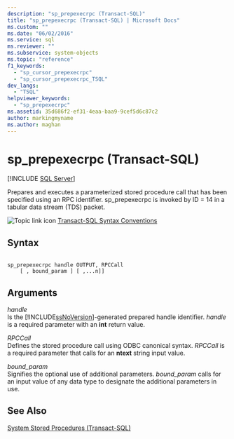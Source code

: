 ```yaml
---
description: "sp_prepexecrpc (Transact-SQL)"
title: "sp_prepexecrpc (Transact-SQL) | Microsoft Docs"
ms.custom: ""
ms.date: "06/02/2016"
ms.service: sql
ms.reviewer: ""
ms.subservice: system-objects
ms.topic: "reference"
f1_keywords: 
  - "sp_cursor_prepexecrpc"
  - "sp_cursor_prepexecrpc_TSQL"
dev_langs: 
  - "TSQL"
helpviewer_keywords: 
  - "sp_prepexecrpc"
ms.assetid: 35d686f2-ef31-4eaa-baa9-9cef5d6c87c2
author: markingmyname
ms.author: maghan
---
```

# sp_prepexecrpc (Transact-SQL)
[!INCLUDE [SQL Server](../../includes/applies-to-version/sqlserver.md)]

  Prepares and executes a parameterized stored procedure call that has been specified using an RPC identifier. sp_prepexecrpc is invoked by ID = 14 in a tabular data stream (TDS) packet.  
  
 ![Topic link icon](../../database-engine/configure-windows/media/topic-link.gif "Topic link icon") [Transact-SQL Syntax Conventions](../../t-sql/language-elements/transact-sql-syntax-conventions-transact-sql.md)  
  
## Syntax  
  
```  
  
sp_prepexecrpc handle OUTPUT, RPCCall  
    [ , bound_param ] [ ,...n]]  
```  
  
## Arguments  
 *handle*  
 Is the [!INCLUDE[ssNoVersion](../../includes/ssnoversion-md.md)]-generated prepared handle identifier. *handle* is a required parameter with an **int** return value.  
  
 *RPCCall*  
 Defines the stored procedure call using ODBC canonical syntax. *RPCCall* is a required parameter that calls for an **ntext** string input value.  
  
 *bound_param*  
 Signifies the optional use of additional parameters. *bound_param* calls for an input value of any data type to designate the additional parameters in use.  
  
## See Also  
 [System Stored Procedures &#40;Transact-SQL&#41;](../../relational-databases/system-stored-procedures/system-stored-procedures-transact-sql.md)  
  
  
